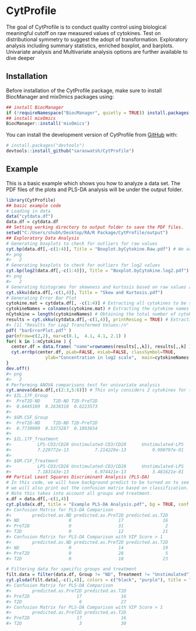 
<!-- README.md is generated from README.Rmd. Please edit that file -->

# CytProfile

<!-- badges: start -->
<!-- badges: end -->

The goal of CytProfile is to conduct quality control using biological
meaningful cutoff on raw measured values of cytokines. Test on
distributional symmetry to suggest the adopt of transformation.
Exploratory analysis including summary statistics, enriched boxplot, and
barplots. Univariate analysis and Multivariate analysis options are
further available to dive deeper

## Installation

Before installation of the CytProfile package, make sure to install
BiocManager and mix0mics packages using:

``` r
## install BiocManager
if (!requireNamespace("BiocManager", quietly = TRUE)) install.packages("BiocManager") 
## install mixOmics 
BiocManager::install('mixOmics')
```

You can install the development version of CytProfile from
[GitHub](https://github.com/saraswatsh/CytProfile) with:

``` r
# install.packages("devtools")
devtools::install_github("saraswatsh/CytProfile")
```

## Example

This is a basic example which shows you how to analyze a data set. The
PDF files of the plots and PLS-DA analysis will be under the output
folder.

``` r
library(CytProfile)
## basic example code
# Loading in data
data("cytdata.df")
data.df = cytdata.df
## Setting working directory to output folder to save the PDF files. 
setwd("C:/Users/shubh/Desktop/RA/R Package/CytProfile/output")
## Exploratory Data Analysis
# Generating boxplots to check for outliers for raw values
cyt.bp(data.df[,-c(1:4)], Title = "Boxplot.byCytokine.Raw.pdf") # We are removing the first 4 columns as we only want the continuous variables. 
#> png 
#>   2
# Generating boxplots to check for outliers for log2 values
cyt.bp(log2(data.df[,-c(1:4)]), Title = "Boxplot.byCytokine.log2.pdf") # Make sure to use log2 to transform the cytokines and same reason as above for removing initial columns.
#> png 
#>   2
# Generating histograms for skewness and kurtosis based on raw values and log2 transformation
cyt.skku(data.df[,-c(1,4)], Title = "Skew and Kurtosis.pdf")
# Generating Error Bar Plot
cytokine.mat = cytdata.df[, -c(1:4)] # Extracting all cytokines to be stored in one object
cytokineNames = colnames(cytokine.mat) # Extracting the cytokine names
nCytokine = length(cytokineNames) # Obtaining the total number of cytokines
results = cyt.skku(cytdata.df[,-c(1,4)], printResLog = TRUE) # Extracting values
#> [1] "Results for Log2 Transformed Values:/n"
pdf( "barErrorPlot.pdf" )
par(mfrow=c(2,2), mar=c(8.1,  4.1, 4.1, 2.1) )
for( k in 1:nCytokine ) {
  center.df = data.frame( "name"=rownames(results[,,k]), results[,,k] )
  cyt.errbp(center.df, pLab=FALSE, esLab=FALSE, classSymbol=TRUE,
               ylab="Concentration in log2 scale",  main=cytokineNames[k] )
}
dev.off()
#> png 
#>   2
# Performing ANOVA comparisons test for univariate analysis
cyt.anova(data.df[,c(2:3,5:6)]) # This only considers 2 cytokines for this example only
#> $IL.17F_Group
#>  PreT2D-ND     T2D-ND T2D-PreT2D 
#>  0.6445189  0.1638310  0.6223573 
#> 
#> $GM.CSF_Group
#>  PreT2D-ND     T2D-ND T2D-PreT2D 
#>  0.7730980  0.5373287  0.1893654 
#> 
#> $IL.17F_Treatment
#>          LPS-CD3/CD28 Unstimulated-CD3/CD28      Unstimulated-LPS 
#>          7.229772e-13          7.214229e-13          9.990797e-01 
#> 
#> $GM.CSF_Treatment
#>          LPS-CD3/CD28 Unstimulated-CD3/CD28      Unstimulated-LPS 
#>          7.183143e-13          6.974421e-13          3.481621e-01
## Partial Least Squares Discriminant Analysis (PLS-DA) 
# In this code, we will have background predict to be turned on to see the classification areas and 
# we will also print out the confusion matrix based on classification. 
# Note this takes into account all groups and treatment. 
x.df = data.df[,-c(1,4)]
cyt.plsda(x.df, title = "Example PLS-DA Analysis.pdf", bg = TRUE, conf.mat = TRUE)
#> Confusion Matrix for PLS-DA Comparison 
#>        predicted.as.ND predicted.as.PreT2D predicted.as.T2D
#> ND                   0                  17               16
#> PreT2D               0                  31                2
#> T2D                  0                  12               21
#> Confusion Matrix for PLS-DA Comparison with VIP Score > 1 
#>        predicted.as.ND predicted.as.PreT2D predicted.as.T2D
#> ND                   0                  14               19
#> PreT2D               0                  28                5
#> T2D                  0                  10               23

# Filtering data for specific groups and treatment
filt.data = filter(data.df, Group != "ND", Treatment != "Unstimulated")
cyt.plsda(filt.data[,-c(1,4)], colors = c("black", "purple"), title = "Example PLS-DA Analysis 2.pdf", bg = TRUE, conf.mat = TRUE)
#> Confusion Matrix for PLS-DA Comparison 
#>        predicted.as.PreT2D predicted.as.T2D
#> PreT2D                  17               16
#> T2D                      6               27
#> Confusion Matrix for PLS-DA Comparison with VIP Score > 1 
#>        predicted.as.PreT2D predicted.as.T2D
#> PreT2D                  17               16
#> T2D                      3               30
```
